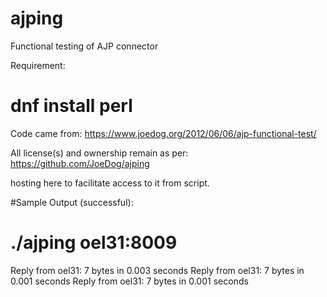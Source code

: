# ajping
Functional testing of AJP connector

Requirement:
# dnf install perl

Code came from:
https://www.joedog.org/2012/06/06/ajp-functional-test/

All license(s) and ownership remain as per: https://github.com/JoeDog/ajping


hosting here to facilitate access to it from script.

#Sample Output (successful):
# ./ajping oel31:8009
Reply from oel31: 7 bytes in 0.003 seconds
Reply from oel31: 7 bytes in 0.001 seconds
Reply from oel31: 7 bytes in 0.001 seconds

